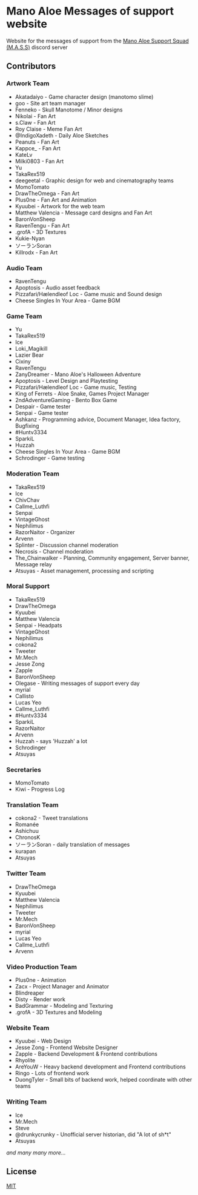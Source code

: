 # Mano Aloe Messages of support website

Website for the messages of support from the [Mano Aloe Support Squad (M.A.S.S)](https://discord.gg/Y4BBfyM) discord server

## Contributors

### Artwork Team

- Akatadaiyo - Game character design (manotomo slime)
- goo - Site art team manager
- Fenneko - Skull Manotome / Minor designs
- Nikolai - Fan Art
- s.Claw - Fan Art
- Roy Claise - Meme Fan Art
- @IndigoXadeth - Daily Aloe Sketches
- Peanuts - Fan Art
- Kappce_ - Fan Art
- KateLv
- Milki0803 - Fan Art
- Yu
- TakaRex519
- deegeetal - Graphic design for web and cinematography teams
- MomoTomato
- DrawTheOmega - Fan Art
- Plus0ne - Fan Art and Animation
- Kyuubei - Artwork for the web team
- Matthew Valencia - Message card designs and Fan Art
- BaronVonSheep
- RavenTengu - Fan Art
- .grofA - 3D Textures
- Kukie-Nyan
- ソーランSoran
- Killrodx - Fan Art

### Audio Team

- RavenTengu
- Apoptosis - Audio asset feedback
- Pizzafari/Hælendleof Loc - Game music and Sound design
- Cheese Singles In Your Area - Game BGM

### Game Team

- Yu
- TakaRex519
- Ice
- Loki\_Magikill
- Lazier Bear
- Cixiny
- RavenTengu
- ZanyDreamer - Mano Aloe's Halloween Adventure
- Apoptosis - Level Design and Playtesting
- Pizzafari/Hælendleof Loc - Game music, Testing
- King of Ferrets - Aloe Snake, Games Project Manager
- 2ndAdventureGaming - Bento Box Game
- Despair - Game tester
- Senpai - Game tester
- Ashkanz - Programming advice, Document Manager, Idea factory, Bugfixing
- #Huntv3334
- SparkiL
- Huzzah
- Cheese Singles In Your Area - Game BGM
- Schrodinger - Game testing

### Moderation Team

- TakaRex519
- Ice
- ChivChav
- Callme\_Luthfi
- Senpai
- VintageGhost
- Nephilimus
- RazorNaitor	- Organizer
- Arvenn
- Splinter - Discussion channel moderation
- Necrosis - Channel moderation
- The\_Chainwalker - Planning, Community engagement, Server banner, Message relay
- Atsuyas - Asset management, processing and scripting

### Moral Support

- TakaRex519
- DrawTheOmega
- Kyuubei
- Matthew Valencia
- Senpai - Headpats
- VintageGhost
- Nephilimus
- cokona2
- Tweeter
- Mr.Mech
- Jesse Zong
- Zapple
- BaronVonSheep
- Olegase - Writing messages of support every day
- myrial
- Callisto
- Lucas Yeo
- Callme\_Luthfi
- #Huntv3334
- SparkiL
- RazorNaitor
- Arvenn
- Huzzah - says 'Huzzah' a lot
- Schrodinger
- Atsuyas

### Secretaries

- MomoTomato
- Kiwi - Progress Log

### Translation Team

- cokona2 - Tweet translations
- Romanée
- Ashichuu
- ChronosK
- ソーランSoran - daily translation of messages
- kurapan
- Atsuyas

### Twitter Team

- DrawTheOmega
- Kyuubei
- Matthew Valencia
- Nephilimus
- Tweeter
- Mr.Mech
- BaronVonSheep
- myrial
- Lucas Yeo
- Callme\_Luthfi
- Arvenn

### Video Production Team

- Plus0ne - Animation
- Zacx - Project Manager and Animator
- Blindreaper
- Disty - Render work
- BadGrammar - Modeling and Texturing
- .grofA - 3D Textures and Modeling

### Website Team

- Kyuubei - Web Design
- Jesse Zong - Frontend Website Designer
- Zapple - Backend Development & Frontend contributions
- Rhyolite
- AreYouW - Heavy backend development and Frontend contributions
- Ringo - Lots of frontend work
- DuongTyler - Small bits of backend work, helped coordinate with other teams

### Writing Team

- Ice
- Mr.Mech
- Steve
- @drunkycrunky - Unofficial server historian, did "A lot of sh*t"
- Atsuyas

_and many many more..._

## License
[MIT](https://choosealicense.com/licenses/mit/)
